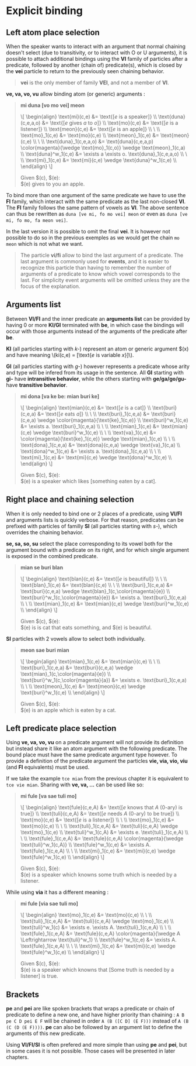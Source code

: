 # Explicit binding

## Left atom place selection

When the speaker wants to interact with an argument that normal chaining doesn't
select (due to transitivity, or to interact with O or U arguments), it is
possible to attach additional bindings using the __VI__ family of particles
after a predicate, followed by another (chain of) predicate(s), which is closed
by the __vei__ particle to return to the previously seen chaining behavior.

> __vei__ is the only member of family __VEI__, and not a member of __VI__.

__ve, va, vo, vu__ allow binding atom (or generic) arguments :

> __mi duna [vo mo vei] meon__
>
> \\[ \begin{align}
> \text{mi}(c,e)         &= \text{[$e$ is a speaker]} \\\\
> \text{duna}(c,e,a,o)   &= \text{[$e$ gives $a$ to $o$]} \\\\
> \text{mo}(c,e)         &= \text{[$e$ is a listener]} \\\\
> \text{meon}(c,e)       &= \text{[$e$ is an apple]} \\\\
> \\ \\\\
> \text{mo}_1(c,e)       &= \text{mo}(c,e) \\\\
> \text{meon}_1(c,e)     &= \text{meon}(c,e) \\\\
> \\ \\\\
> \text{duna}_1(c,e,a,o) &= \text{duna}(c,e,a,p) \color{magenta}{\wedge \text{mo}_1(c,o)} \wedge \text{meon}_1(c,a) \\\\
> \text{duna}^w_1(c,e)   &= \exists a \exists o. \text{duna}_1(c,e,a,o) \\\\
> \\ \\\\
> \text{mi}_1(c,e)       &= \text{mi}(c,e) \wedge \text{duna}^w_1(c,e) \\\\
> \end{align} \\]
> 
> Given $(c), $(e):\
> $(e) gives to you an apple.

To bind more than one argument of the same predicate we have to use the __FI__
family, which interact with the same predicate as the last non-closed __VI__.
The __FI__ family follows the same pattern of vowels as __VI__.
The above sentence can thus be rewritten as `duna [ve mi, fo mo vei] meon` or
even as `duna [ve mi, fo mo, fa meon vei]`.

In the last version it is possible to omit the final __vei__. It is however not
possible to do so in the previous exemples as we would get the chain `mo meon`
which is not what we want.

> The particle __vi/fi__ allow to bind the last argument of a predicate. The
> last argument is commonly used for __events__, and it is easier to recognize
> this particle than having to remember the number of arguments of a predicate
> to know which vowel corresponds to the last. For simplicity event arguments
> will be omitted unless they are the focus of the explanation.

## Arguments list

Between __VI/FI__ and the inner predicate an __arguments list__ can be provided
by having 0 or more __KI/GI__ terminated with __be__, in which case the bindings
will occur with those arguments instead of the arguments of the predicate after
__be__.

__KI__ (all particles starting with _k-_) represent an atom or generic argument
$(x) and have meaning \\(ki(c,e) = \[\text{$e$ is variable $x$}\]\\).

__GI__ (all particles starting with _g-_) however represents a predicate whose
arity and type will be infered from its usage in the sentence. All __GI__
starting with __gi-__ have __intransitive behavior__, while the others starting
with __ge/ga/go/gu-__ have __transitive behavior__.

> __mi dona [va ke be: mian buri ke]__
> 
> \\[ \begin{align}
> \text{mian}(c,e)       &= \text{[$e$ is a cat]} \\\\
> \text{buri}(c,e,a)     &= \text{[$e$ eats $a$]} \\\\
> \\ \\\\
> \text{buri}_1(c,e,a)   &= \text{buri}(c,e,a) \wedge \color{magenta}{\text{ke}_1(c,e)} \\\\
> \text{buri}^w_1(c,e)   &= \exists a. \text{buri}_1(c,e,a) \\\\
> \\ \\\\
> \text{mian}_1(c,e)     &= \text{mian}(c,e) \wedge \text{buri}^w_1(c,e) \\\\
> \\ \\\\
> \text{va}_1(c,e)       &= \color{magenta}{\text{ke}_1(c,e)} \wedge \text{mian}_1(c,e) \\\\
> \\ \\\\
> \text{dona}_1(c,e,a)   &= \text{dona}(c,e,a) \wedge \text{va}_1(c,a) \\\\
> \text{dona}^w_1(c,e)   &= \exists a. \text{dona}_1(c,e,a) \\\\
> \\ \\\\
> \text{mi}_1(c,e)       &= \text{mi}(c,e) \wedge \text{dona}^w_1(c,e) \\\\
> \end{align} \\]
>
> Given $(c), $(e):\
> $(e) is a speaker which likes [something eaten by a cat].

## Right place and chaining selection

When it is only needed to bind one or 2 places of a predicate, using __VI/FI__
and arguments lists is quickly verbose. For that reason, predicates can be
prefixed with particles of familly __SI__ (all particles starting with _s-_),
which overrides the chaining behavior.

__se, sa, so, su__ select the place corresponding to its vowel both for the
argument bound with a predicate on its right, and for which single argument is
exposed in the combined predicate.

> __mian se buri blan__
>
> \\[ \begin{align}
> \text{blan}(c,e)                       &= \text{[$e$ is beautiful]} \\\\
> \\ \\\\
> \text{blan}_1(c,e)                     &= \text{blan}(c,e) \\\\
> \\ \\\\
> \text{buri}_1(c,e,a)                   &= \text{buri}(c,e,a) \wedge \text{blan}_1(c,\color{magenta}{e}) \\\\
> \text{buri}^w_1(c,\color{magenta}{e})  &= \exists a. \text{buri}_1(c,e,a) \\\\
> \\ \\\\
> \text{mian}_1(c,e)                     &= \text{mian}(c,e) \wedge \text{buri}^w_1(c,e) \\\\
> \end{align} \\]
>
> Given $(c), $(e):\
> $(e) is is cat that eats something, and $(e) is beautiful.

__SI__ particles with 2 vowels allow to select both individually.

> __meon sae buri mian__
>
> \\[ \begin{align}
> \text{mian}_1(c,e)                    &= \text{mian}(c,e) \\\\
> \\ \\\\
> \text{buri}_1(c,e,a)                  &= \text{buri}(c,e,a) \wedge \text{mian}_1(c,\color{magenta}{e}) \\\\
> \text{buri}^w_1(c,\color{magenta}{a}) &= \exists e. \text{buri}_1(c,e,a) \\\\
> \\ \\\\
> \text{meon}_1(c,e)                    &= \text{meon}(c,e) \wedge \text{buri}^w_1(c,e) \\\\
> \end{align} \\]
>
> Given $(c), $(e):\
> $(e) is an apple which is eaten by a cat.

## Left predicate place selection

Using __ve, va, vo, vu__ on a predicate argument will not provide its
definition but instead share it like an atom argument with the following
predicate. The bound place must have the same predicate argument type however.
To provide a definition of the predicate argument the particles __vie, via, vio,
viu__ (and __FI__ equivalents) must be used.

If we take the example `tce mian` from the previous chapter it is equivalent to
`tce vie mian`. Sharing with __ve, va, ...__ can be used like so:

> __mi fule [va sae tuli mo]__
> 
> \\[ \begin{align}
> \text{fule}(c,e,A)                &= \text{[$e$ knows that $A$ (0-ary) is true]} \\\\
> \text{tuli}(c,e,A)                &= \text{[$e$ needs $A$ (0-ary) to be true]} \\\\
> \text{mo}(c,e)                    &= \text{[$e$ is a listener]} \\\\
> \\ \\\\
> \text{mo}_1(c,e)                  &= \text{mo}(c,e) \\\\
> \\ \\\\
> \text{tuli}_1(c,e,A)              &= \text{tuli}(c,e,A) \wedge \text{mo}_1(c,e) \\\\
> \text{tuli}^w_1(c,A)              &= \exists e. \text{tuli}_1(c,e,A) \\\\
> \\ \\\\
> \text{fule}_1(c,e,A)              &= \text{fule}(c,e,A) \color{magenta}{\wedge \text{tuli}^w_1(c,A)} \\\\
> \text{fule}^w_1(c,e)              &= \exists A. \text{fule}_1(c,e,A) \\\\
> \\ \\\\
> \text{mi}_1(c,e)                  &= \text{mi}(c,e) \wedge \text{fule}^w_1(c,e) \\\\
> \end{align} \\]
> 
> Given $(c), $(e):\
> $(e) is a speaker which knowns some truth which is needed by a listener.

While using __via__ it has a different meaning :

> __mi fule [via sae tuli mo]__
> 
> \\[ \begin{align}
> \text{mo}_1(c,e)                  &= \text{mo}(c,e) \\\\
> \\ \\\\
> \text{tuli}_1(c,e,A)              &= \text{tuli}(c,e,A) \wedge \text{mo}_1(c,e) \\\\
> \text{tuli}^w_1(c)                &= \exists e. \exists A. \text{tuli}_1(c,e,A) \\\\
> \\ \\\\
> \text{fule}_1(c,e,A)              &= \text{fule}(c,e,A) \color{magenta}{\wedge A \Leftrightarrow \text{tuli}^w_1} \\\\
> \text{fule}^w_1(c,e)              &= \exists A. \text{fule}_1(c,e,A) \\\\
> \\ \\\\
> \text{mi}_1(c,e)                  &= \text{mi}(c,e) \wedge \text{fule}^w_1(c,e) \\\\
> \end{align} \\]
> 
> Given $(c), $(e):\
> $(e) is a speaker which knowns that [Some truth is needed by a listener] is true.

## Brackets

__pe__ and __pei__ are like spoken brackets that wraps a predicate or chain of
predicate to define a new one, and have higher priority than chaining : `A B pe
C D pei E F` will be chained in order `A (B ([C D] (E F)))` instead of `A (B (C
(D (E F))))`. __pe__ can also be followed by an argument list to define the
arguments of this new predicate.

Using __VI/FI/SI__ is often prefered and more simple than using __pe__ and
__pei__, but in some cases it is not possible. Those cases will be presented in
later chapters.